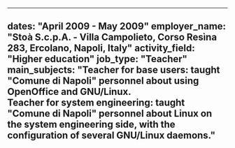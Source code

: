 ---
dates:
  "April 2009 - May 2009"
employer_name:
  "Stoà S.c.p.A. - Villa Campolieto, Corso Resìna 283, Ercolano, Napoli, Italy"
activity_field:
  "Higher education"
job_type:
  "Teacher"
main_subjects:
  "Teacher for base users: taught \"Comune di Napoli\" personnel about using OpenOffice and GNU/Linux.<br />Teacher for system engineering: taught \"Comune di Napoli\" personnel about Linux on the system engineering side, with the configuration of several GNU/Linux daemons."
  ---
